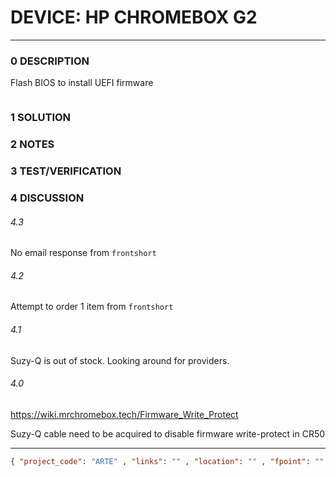 # DEVICE: HP CHROMEBOX G2

--------------------------------

### 0 DESCRIPTION

Flash BIOS to install UEFI firmware


<img alt="" src="https://support.hp.com/doc-images/990/c05963647.jpg"/>

### 1 SOLUTION

### 2 NOTES

### 3 TEST/VERIFICATION

### 4 DISCUSSION

###### 4.3
No email response from ```frontshort```

###### 4.2
Attempt to order 1 item from ```frontshort```

###### 4.1
Suzy-Q is out of stock. Looking around for providers.

###### 4.0

https://wiki.mrchromebox.tech/Firmware_Write_Protect

Suzy-Q cable need to be acquired to disable firmware write-protect in CR50

--------------------------------

```json
{ "project_code": "ARTE" , "links": "" , "location": "" , "fpoint": "" }
```
